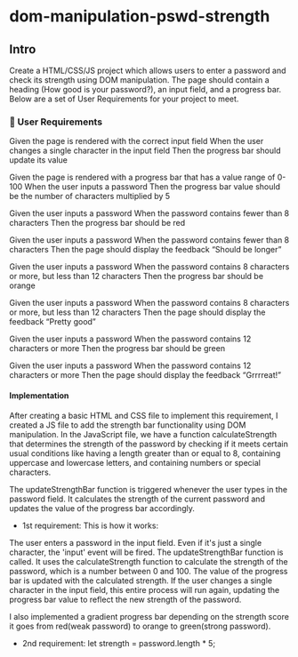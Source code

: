 # dom-manipulation-pswd-strength

## Intro

Create a HTML/CSS/JS project which allows users to enter a password and check its strength using DOM manipulation.
The page should contain a heading (How good is your password?), an input field, and a progress bar.
Below are a set of User Requirements for your project to meet.

### 📝 User Requirements

Given the page is rendered with the correct input field
When the user changes a single character in the input field
Then the progress bar should update its value

Given the page is rendered with a progress bar that has a value range of 0-100
When the user inputs a password
Then the progress bar value should be the number of characters multiplied by 5

Given the user inputs a password
When the password contains fewer than 8 characters
Then the progress bar should be red

Given the user inputs a password
When the password contains fewer than 8 characters
Then the page should display the feedback “Should be longer”

Given the user inputs a password
When the password contains 8 characters or more, but less than 12 characters
Then the progress bar should be orange

Given the user inputs a password
When the password contains 8 characters or more, but less than 12 characters
Then the page should display the feedback “Pretty good”

Given the user inputs a password
When the password contains 12 characters or more
Then the progress bar should be green

Given the user inputs a password
When the password contains 12 characters or more
Then the page should display the feedback “Grrrreat!”

#### Implementation

After creating a basic HTML and CSS file to implement this requirement, I created a JS file to add the strength bar functionality using DOM manipulation. In the JavaScript file, we have a function calculateStrength that determines the strength of the password by checking if it meets certain usual conditions like having a length greater than or equal to 8, containing uppercase and lowercase letters, and containing numbers or special characters.

The updateStrengthBar function is triggered whenever the user types in the password field. It calculates the strength of the current password and updates the value of the progress bar accordingly.

- 1st requirement: This is how it works:

The user enters a password in the input field. Even if it's just a single character, the 'input' event will be fired.
The updateStrengthBar function is called. It uses the calculateStrength function to calculate the strength of the password, which is a number between 0 and 100.
The value of the progress bar is updated with the calculated strength.
If the user changes a single character in the input field, this entire process will run again, updating the progress bar value to reflect the new strength of the password.

I also implemented a gradient progress bar depending on the strength score it goes from red(weak password) to orange to green(strong password).

- 2nd requirement: let strength = password.length * 5;
